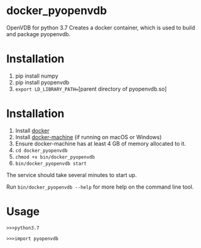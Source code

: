 # docker_pyopenvdb
OpenVDB for python 3.7
Creates a docker container, which is used to build and package pyopenvdb.

# Installation
1. pip install numpy
2. pip install pyopenvdb
3. `export LD_LIBRARY_PATH=`[parent directory of pyopenvdb.so]

# Installation
1. Install [docker](https://docs.docker.com/v17.09/engine/installation)
2. Install [docker-machine](https://docs.docker.com/machine/install-machine) (if running on macOS or Windows)
3. Ensure docker-machine has at least 4 GB of memory allocated to it.
4. `cd docker_pyopenvdb`
5. `chmod +x bin/docker_pyopenvdb`
6. `bin/docker_pyopenvdb start`

The service should take several minutes to start up.

Run `bin/docker_pyopenvdb --help` for more help on the command line tool.

# Usage
`>>>python3.7`

`>>>import pyopenvdb`
